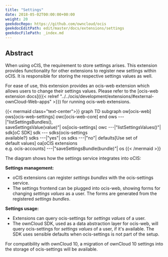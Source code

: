 ```yaml
---
title: "Settings"
date: 2018-05-02T00:00:00+00:00
weight: 20
geekdocRepo: https://github.com/owncloud/ocis
geekdocEditPath: edit/master/docs/extensions/settings
geekdocFilePath: _index.md
---
```


## Abstract

When using oCIS, the requirement to store settings arises. This extension provides functionality
for other extensions to register new settings within oCIS. It is responsible for storing the respective
settings values as well.

For ease of use, this extension provides an ocis-web extension which allows users to change their settings values.
Please refer to the [ocis-web extension docs]({{< relref "../../ocis/development/extensions/#external-ownCloud-Web-apps" >}})
for running ocis-web extensions.

{{< mermaid class="text-center">}}
graph TD
    subgraph ow[ocis-web]
        ows[ocis-web-settings]
        owc[ocis-web-core]
    end
    ows ---|"listSettingsBundles(),<br>saveSettingsValue(value)"| os[ocis-settings]
    owc ---|"listSettingsValues()"| sdk[oC SDK]
    sdk --- sdks{ocis-settings<br>available?}
    sdks ---|"yes"| os
    sdks ---|"no"| defaults[Use set of<br>default values]
    oa[oCIS extensions<br>e.g. ocis-accounts] ---|"saveSettingsBundle(bundle)"| os
{{< /mermaid >}}

The diagram shows how the settings service integrates into oCIS:

**Settings management:**
- oCIS extensions can register *settings bundles* with the ocis-settings service.
- The settings frontend can be plugged into ocis-web, showing forms for changing *settings values* as a user.
The forms are generated from the registered *settings bundles*.

**Settings usage:**
- Extensions can query ocis-settings for *settings values* of a user.
- The ownCloud SDK, used as a data abstraction layer for ocis-web, will query ocis-settings for *settings values* of a user,
if it's available. The SDK uses sensible defaults when ocis-settings is not part of the setup.

For compatibility with ownCloud 10, a migration of ownCloud 10 settings into the storage of ocis-settings will be available.
